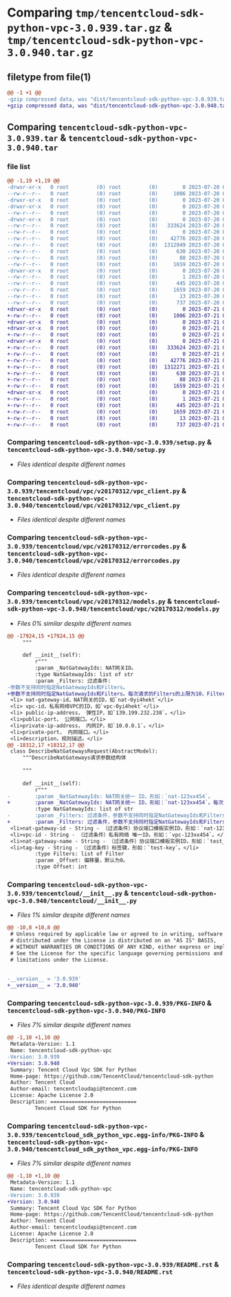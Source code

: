 # Comparing `tmp/tencentcloud-sdk-python-vpc-3.0.939.tar.gz` & `tmp/tencentcloud-sdk-python-vpc-3.0.940.tar.gz`

## filetype from file(1)

```diff
@@ -1 +1 @@
-gzip compressed data, was "dist/tencentcloud-sdk-python-vpc-3.0.939.tar", last modified: Thu Jul 20 00:37:23 2023, max compression
+gzip compressed data, was "dist/tencentcloud-sdk-python-vpc-3.0.940.tar", last modified: Fri Jul 21 00:55:44 2023, max compression
```

## Comparing `tencentcloud-sdk-python-vpc-3.0.939.tar` & `tencentcloud-sdk-python-vpc-3.0.940.tar`

### file list

```diff
@@ -1,19 +1,19 @@
-drwxr-xr-x   0 root         (0) root         (0)        0 2023-07-20 00:37:23.000000 tencentcloud-sdk-python-vpc-3.0.939/
--rw-r--r--   0 root         (0) root         (0)     1006 2023-07-20 00:37:23.000000 tencentcloud-sdk-python-vpc-3.0.939/setup.py
-drwxr-xr-x   0 root         (0) root         (0)        0 2023-07-20 00:37:23.000000 tencentcloud-sdk-python-vpc-3.0.939/tencentcloud/
-drwxr-xr-x   0 root         (0) root         (0)        0 2023-07-20 00:37:23.000000 tencentcloud-sdk-python-vpc-3.0.939/tencentcloud/vpc/
--rw-r--r--   0 root         (0) root         (0)        0 2023-07-20 00:37:23.000000 tencentcloud-sdk-python-vpc-3.0.939/tencentcloud/vpc/__init__.py
-drwxr-xr-x   0 root         (0) root         (0)        0 2023-07-20 00:37:23.000000 tencentcloud-sdk-python-vpc-3.0.939/tencentcloud/vpc/v20170312/
--rw-r--r--   0 root         (0) root         (0)   333624 2023-07-20 00:37:23.000000 tencentcloud-sdk-python-vpc-3.0.939/tencentcloud/vpc/v20170312/vpc_client.py
--rw-r--r--   0 root         (0) root         (0)        0 2023-07-20 00:37:23.000000 tencentcloud-sdk-python-vpc-3.0.939/tencentcloud/vpc/v20170312/__init__.py
--rw-r--r--   0 root         (0) root         (0)    42776 2023-07-20 00:37:23.000000 tencentcloud-sdk-python-vpc-3.0.939/tencentcloud/vpc/v20170312/errorcodes.py
--rw-r--r--   0 root         (0) root         (0)  1312049 2023-07-20 00:37:23.000000 tencentcloud-sdk-python-vpc-3.0.939/tencentcloud/vpc/v20170312/models.py
--rw-r--r--   0 root         (0) root         (0)      630 2023-07-20 00:37:23.000000 tencentcloud-sdk-python-vpc-3.0.939/tencentcloud/__init__.py
--rw-r--r--   0 root         (0) root         (0)       88 2023-07-20 00:37:23.000000 tencentcloud-sdk-python-vpc-3.0.939/setup.cfg
--rw-r--r--   0 root         (0) root         (0)     1659 2023-07-20 00:37:23.000000 tencentcloud-sdk-python-vpc-3.0.939/PKG-INFO
-drwxr-xr-x   0 root         (0) root         (0)        0 2023-07-20 00:37:23.000000 tencentcloud-sdk-python-vpc-3.0.939/tencentcloud_sdk_python_vpc.egg-info/
--rw-r--r--   0 root         (0) root         (0)        1 2023-07-20 00:37:23.000000 tencentcloud-sdk-python-vpc-3.0.939/tencentcloud_sdk_python_vpc.egg-info/dependency_links.txt
--rw-r--r--   0 root         (0) root         (0)      445 2023-07-20 00:37:23.000000 tencentcloud-sdk-python-vpc-3.0.939/tencentcloud_sdk_python_vpc.egg-info/SOURCES.txt
--rw-r--r--   0 root         (0) root         (0)     1659 2023-07-20 00:37:23.000000 tencentcloud-sdk-python-vpc-3.0.939/tencentcloud_sdk_python_vpc.egg-info/PKG-INFO
--rw-r--r--   0 root         (0) root         (0)       13 2023-07-20 00:37:23.000000 tencentcloud-sdk-python-vpc-3.0.939/tencentcloud_sdk_python_vpc.egg-info/top_level.txt
--rw-r--r--   0 root         (0) root         (0)      737 2023-07-20 00:37:23.000000 tencentcloud-sdk-python-vpc-3.0.939/README.rst
+drwxr-xr-x   0 root         (0) root         (0)        0 2023-07-21 00:55:44.000000 tencentcloud-sdk-python-vpc-3.0.940/
+-rw-r--r--   0 root         (0) root         (0)     1006 2023-07-21 00:55:44.000000 tencentcloud-sdk-python-vpc-3.0.940/setup.py
+drwxr-xr-x   0 root         (0) root         (0)        0 2023-07-21 00:55:44.000000 tencentcloud-sdk-python-vpc-3.0.940/tencentcloud/
+drwxr-xr-x   0 root         (0) root         (0)        0 2023-07-21 00:55:44.000000 tencentcloud-sdk-python-vpc-3.0.940/tencentcloud/vpc/
+-rw-r--r--   0 root         (0) root         (0)        0 2023-07-21 00:55:44.000000 tencentcloud-sdk-python-vpc-3.0.940/tencentcloud/vpc/__init__.py
+drwxr-xr-x   0 root         (0) root         (0)        0 2023-07-21 00:55:44.000000 tencentcloud-sdk-python-vpc-3.0.940/tencentcloud/vpc/v20170312/
+-rw-r--r--   0 root         (0) root         (0)   333624 2023-07-21 00:55:44.000000 tencentcloud-sdk-python-vpc-3.0.940/tencentcloud/vpc/v20170312/vpc_client.py
+-rw-r--r--   0 root         (0) root         (0)        0 2023-07-21 00:55:44.000000 tencentcloud-sdk-python-vpc-3.0.940/tencentcloud/vpc/v20170312/__init__.py
+-rw-r--r--   0 root         (0) root         (0)    42776 2023-07-21 00:55:44.000000 tencentcloud-sdk-python-vpc-3.0.940/tencentcloud/vpc/v20170312/errorcodes.py
+-rw-r--r--   0 root         (0) root         (0)  1312271 2023-07-21 00:55:44.000000 tencentcloud-sdk-python-vpc-3.0.940/tencentcloud/vpc/v20170312/models.py
+-rw-r--r--   0 root         (0) root         (0)      630 2023-07-21 00:55:44.000000 tencentcloud-sdk-python-vpc-3.0.940/tencentcloud/__init__.py
+-rw-r--r--   0 root         (0) root         (0)       88 2023-07-21 00:55:44.000000 tencentcloud-sdk-python-vpc-3.0.940/setup.cfg
+-rw-r--r--   0 root         (0) root         (0)     1659 2023-07-21 00:55:44.000000 tencentcloud-sdk-python-vpc-3.0.940/PKG-INFO
+drwxr-xr-x   0 root         (0) root         (0)        0 2023-07-21 00:55:44.000000 tencentcloud-sdk-python-vpc-3.0.940/tencentcloud_sdk_python_vpc.egg-info/
+-rw-r--r--   0 root         (0) root         (0)        1 2023-07-21 00:55:44.000000 tencentcloud-sdk-python-vpc-3.0.940/tencentcloud_sdk_python_vpc.egg-info/dependency_links.txt
+-rw-r--r--   0 root         (0) root         (0)      445 2023-07-21 00:55:44.000000 tencentcloud-sdk-python-vpc-3.0.940/tencentcloud_sdk_python_vpc.egg-info/SOURCES.txt
+-rw-r--r--   0 root         (0) root         (0)     1659 2023-07-21 00:55:44.000000 tencentcloud-sdk-python-vpc-3.0.940/tencentcloud_sdk_python_vpc.egg-info/PKG-INFO
+-rw-r--r--   0 root         (0) root         (0)       13 2023-07-21 00:55:44.000000 tencentcloud-sdk-python-vpc-3.0.940/tencentcloud_sdk_python_vpc.egg-info/top_level.txt
+-rw-r--r--   0 root         (0) root         (0)      737 2023-07-21 00:55:44.000000 tencentcloud-sdk-python-vpc-3.0.940/README.rst
```

### Comparing `tencentcloud-sdk-python-vpc-3.0.939/setup.py` & `tencentcloud-sdk-python-vpc-3.0.940/setup.py`

 * *Files identical despite different names*

### Comparing `tencentcloud-sdk-python-vpc-3.0.939/tencentcloud/vpc/v20170312/vpc_client.py` & `tencentcloud-sdk-python-vpc-3.0.940/tencentcloud/vpc/v20170312/vpc_client.py`

 * *Files identical despite different names*

### Comparing `tencentcloud-sdk-python-vpc-3.0.939/tencentcloud/vpc/v20170312/errorcodes.py` & `tencentcloud-sdk-python-vpc-3.0.940/tencentcloud/vpc/v20170312/errorcodes.py`

 * *Files identical despite different names*

### Comparing `tencentcloud-sdk-python-vpc-3.0.939/tencentcloud/vpc/v20170312/models.py` & `tencentcloud-sdk-python-vpc-3.0.940/tencentcloud/vpc/v20170312/models.py`

 * *Files 0% similar despite different names*

```diff
@@ -17924,15 +17924,15 @@
     """
 
     def __init__(self):
         r"""
         :param _NatGatewayIds: NAT网关ID。
         :type NatGatewayIds: list of str
         :param _Filters: 过滤条件:
-参数不支持同时指定NatGatewayIds和Filters。
+参数不支持同时指定NatGatewayIds和Filters。每次请求的Filters的上限为10，Filter.Values的上限为5
 <li> nat-gateway-id，NAT网关的ID，如`nat-0yi4hekt`</li>
 <li> vpc-id，私有网络VPC的ID，如`vpc-0yi4hekt`</li>
 <li> public-ip-address， 弹性IP，如`139.199.232.238`。</li>
 <li>public-port， 公网端口。</li>
 <li>private-ip-address， 内网IP，如`10.0.0.1`。</li>
 <li>private-port， 内网端口。</li>
 <li>description，规则描述。</li>
@@ -18312,17 +18312,17 @@
 class DescribeNatGatewaysRequest(AbstractModel):
     """DescribeNatGateways请求参数结构体
 
     """
 
     def __init__(self):
         r"""
-        :param _NatGatewayIds: NAT网关统一 ID，形如：`nat-123xx454`。
+        :param _NatGatewayIds: NAT网关统一 ID，形如：`nat-123xx454`。每次请求的实例上限为100。参数不支持同时指定NatGatewayIds和Filters。
         :type NatGatewayIds: list of str
-        :param _Filters: 过滤条件，参数不支持同时指定NatGatewayIds和Filters。
+        :param _Filters: 过滤条件，参数不支持同时指定NatGatewayIds和Filters。每次请求的Filters的上限为10，Filter.Values的上限为5。
 <li>nat-gateway-id - String - （过滤条件）协议端口模板实例ID，形如：`nat-123xx454`。</li>
 <li>vpc-id - String - （过滤条件）私有网络 唯一ID，形如：`vpc-123xx454`。</li>
 <li>nat-gateway-name - String - （过滤条件）协议端口模板实例ID，形如：`test_nat`。</li>
 <li>tag-key - String - （过滤条件）标签键，形如：`test-key`。</li>
         :type Filters: list of Filter
         :param _Offset: 偏移量，默认为0。
         :type Offset: int
```

### Comparing `tencentcloud-sdk-python-vpc-3.0.939/tencentcloud/__init__.py` & `tencentcloud-sdk-python-vpc-3.0.940/tencentcloud/__init__.py`

 * *Files 1% similar despite different names*

```diff
@@ -10,8 +10,8 @@
 # Unless required by applicable law or agreed to in writing, software
 # distributed under the License is distributed on an "AS IS" BASIS,
 # WITHOUT WARRANTIES OR CONDITIONS OF ANY KIND, either express or implied.
 # See the License for the specific language governing permissions and
 # limitations under the License.
 
 
-__version__ = '3.0.939'
+__version__ = '3.0.940'
```

### Comparing `tencentcloud-sdk-python-vpc-3.0.939/PKG-INFO` & `tencentcloud-sdk-python-vpc-3.0.940/PKG-INFO`

 * *Files 7% similar despite different names*

```diff
@@ -1,10 +1,10 @@
 Metadata-Version: 1.1
 Name: tencentcloud-sdk-python-vpc
-Version: 3.0.939
+Version: 3.0.940
 Summary: Tencent Cloud Vpc SDK for Python
 Home-page: https://github.com/TencentCloud/tencentcloud-sdk-python
 Author: Tencent Cloud
 Author-email: tencentcloudapi@tencent.com
 License: Apache License 2.0
 Description: ============================
         Tencent Cloud SDK for Python
```

### Comparing `tencentcloud-sdk-python-vpc-3.0.939/tencentcloud_sdk_python_vpc.egg-info/PKG-INFO` & `tencentcloud-sdk-python-vpc-3.0.940/tencentcloud_sdk_python_vpc.egg-info/PKG-INFO`

 * *Files 7% similar despite different names*

```diff
@@ -1,10 +1,10 @@
 Metadata-Version: 1.1
 Name: tencentcloud-sdk-python-vpc
-Version: 3.0.939
+Version: 3.0.940
 Summary: Tencent Cloud Vpc SDK for Python
 Home-page: https://github.com/TencentCloud/tencentcloud-sdk-python
 Author: Tencent Cloud
 Author-email: tencentcloudapi@tencent.com
 License: Apache License 2.0
 Description: ============================
         Tencent Cloud SDK for Python
```

### Comparing `tencentcloud-sdk-python-vpc-3.0.939/README.rst` & `tencentcloud-sdk-python-vpc-3.0.940/README.rst`

 * *Files identical despite different names*

